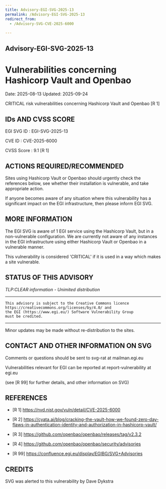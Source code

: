 ```yaml
---
title: Advisory-EGI-SVG-2025-13
permalink: /Advisory-EGI-SVG-2025-13
redirect_from:
  - /Advisory-SVG-CVE-2025-6000
 
---
```

## Advisory-EGI-SVG-2025-13

# Vulnerabilities concerning Hashicorp Vault and Openbao

Date:        2025-08-13
Updated:     2025-09-24

CRITICAL risk vulnerabilities concerning Hashicorp Vault and Openbao  [R 1]

## IDs AND CVSS SCORE 

EGI SVG ID : EGI-SVG-2025-13
    
CVE ID     : CVE-2025-6000

CVSS Score : 9.1 [R 1]
    

## ACTIONS REQUIRED/RECOMMENDED

Sites using Hashicorp Vault or Openbao should urgently check the references
below, see whether their installation is vulnerable, and take appropriate 
action.

If anyone becomes aware of any situation where this vulnerability has a 
significant impact on the EGI infrastructure, then please inform EGI SVG.


## MORE INFORMATION

The EGI SVG is aware of 1 EGI service using the Hashicorp Vault, but in a
non-vulnerable configuration. We are currently not aware of any instances in
the EGI infrastructure using either Hashicorp Vault or Openbao in a vulnerable
manner.

This vulnerability is considered 'CRITICAL' if it is used in a way which
makes a site vulnerable. 
    
## STATUS OF THIS ADVISORY
                        
_TLP:CLEAR information - Unimited distribution_ 

-----------------------------
    This advisory is subject to the Creative Commons licence 
    https://creativecommons.org/licenses/by/4.0/ and
    the EGI (https://www.egi.eu/) Software Vulnerability Group 
    must be credited.
---

Minor updates may be made without re-distribution to the sites.

## CONTACT AND OTHER INFORMATION ON SVG
    
Comments or questions should be sent to
	svg-rat at mailman.egi.eu

Vulnerabilities relevant for EGI can be reported at
	report-vulnerability at egi.eu
    
(see [R 99] for further details, and other information on SVG)
    
    
## REFERENCES

- [R 1] <https://nvd.nist.gov/vuln/detail/CVE-2025-6000> 
     
- [R 2] <https://cyata.ai/blog/cracking-the-vault-how-we-found-zero-day-flaws-in-authentication-identity-and-authorization-in-hashicorp-vault/>

- [R 3] <https://github.com/openbao/openbao/releases/tag/v2.3.2>

- [R 4] <https://github.com/openbao/openbao/security/advisories>
    

- [R 99] <https://confluence.egi.eu/display/EGIBG/SVG+Advisories>

## CREDITS


SVG was alerted to this vulnerability by Dave Dykstra 
